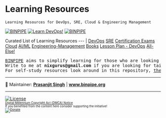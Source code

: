# Learning Resources

`Learning Resources for DevOps, SRE, Cloud & Engineering Management`

[![BINPIPE](https://img.shields.io/badge/BINPIPE-YouTube-red)](https://www.youtube.com/channel/UCPTgt4Wo0MAnuzNEEZlk90A)
[![Learn DevOps!](https://img.shields.io/badge/BINPIPE-Learn--DevOps-orange)](https://github.com/BINPIPE/resources/blob/master/devops-lesson-plans.md)
[![BINPIPE](https://img.shields.io/badge/Live--Classroom-blue)](https://forms.gle/tDJxDyj2nJyfsgsk7)

Curated List of Learning Resources
--- |
[DevOps](https://github.com/BINPIPE/resources/blob/master/devops.md)
[SRE](https://github.com/BINPIPE/resources/blob/master/sre.md)
[Certification Exams](https://github.com/BINPIPE/resources/blob/master/certifications.md)
[Cloud](https://github.com/BINPIPE/resources/blob/master/cloud.md)
[AI/ML](https://github.com/BINPIPE/resources/blob/master/ai.md)
[Engineering-Management](https://github.com/BINPIPE/resources/blob/master/management.md)
[Books](https://github.com/BINPIPE/resources/blob/master/books.md)
[Lesson Plan - DevOps](https://github.com/BINPIPE/resources/blob/master/devops-lesson-plans.md)
[All-Else!](https://github.com/BINPIPE/resources/blob/master/all-else.md)

<pre>
<a href="https://www.binpipe.org">BINPIPE</a> aims to simplify learning for those who are looking to make a foothold in the industry. 
Write to me at <b>nixgurus@gmail.com</b> if you are looking for tailor-made training sessions. 
For self-study resources look around in this repository, <a href="https://www.binpipe.org/">the Binpipe Blog</a> and <a href="https://www.youtube.com/channel/UCPTgt4Wo0MAnuzNEEZlk90A">Youtube Channel</a>.
</pre>

___
:ledger: Maintainer: **[Prasanjit Singh](https://www.linkedin.com/in/prasanjit-singh)** | **www.binpipe.org**
___

[![License](https://img.shields.io/badge/License-Apache%202.0-blue.svg)](https://opensource.org/licenses/Apache-2.0)
<br><sub><sup>
[Digital Millennium Copyright Act (DMCA) Notice](https://github.com/BINPIPE/resources/blob/master/dmca.md) <br>
If you benefited from the content here consider supporting the initiative! <br>
[![Donate](https://img.shields.io/badge/Donate-PayPal-green.svg)](https://paypal.me/Prasanjit?locale.x=en_GB)
</sup></sub>

